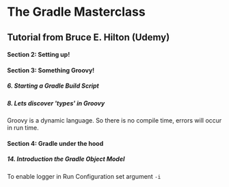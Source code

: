 # The Gradle Masterclass

## Tutorial from Bruce E. Hilton (Udemy)

#### Section 2: Setting up!

#### Section 3: Something Groovy!

#####  6. Starting a Gradle Build Script

#####  8. Lets discover 'types' in Groovy

Groovy is a dynamic language. So there is no compile time, errors will occur in run time.

#### Section 4: Gradle under the hood

#####  14. Introduction the Gradle Object Model

To enable logger in Run Configuration set argument `-i`